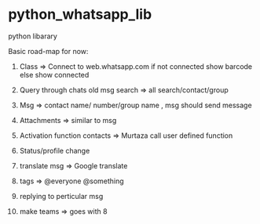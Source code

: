 # python_whatsapp_lib
python libarary

Basic road-map for now:

1. Class => Connect to web.whatsapp.com 
	if not connected 
		show barcode
	else
		show connected

2. Query through chats
	old msg
	search => all search/contact/group

3. Msg => contact name/ number/group name , msg
	should send message

4. Attachments => similar to msg

5. Activation function
	contacts => Murtaza
	call user defined function

6. Status/profile change

7. translate msg => Google translate

8. tags => @everyone @something 

9. replying to perticular msg

10. make teams => goes with 8